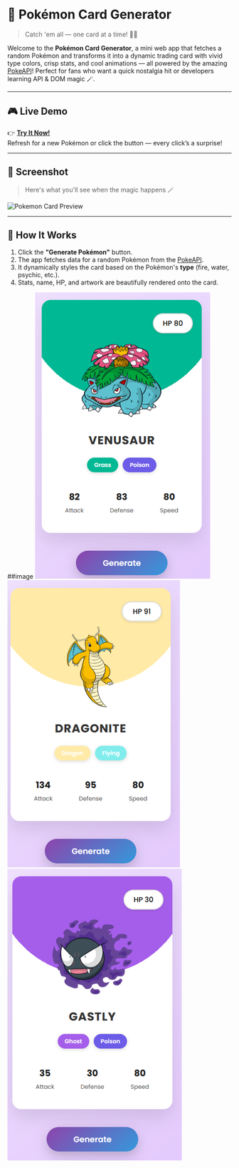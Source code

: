 # 🔮 Pokémon Card Generator

> Catch 'em all — one card at a time! 🎴✨

Welcome to the **Pokémon Card Generator**, a mini web app that fetches a random Pokémon and transforms it into a dynamic trading card with vivid type colors, crisp stats, and cool animations — all powered by the amazing [PokeAPI](https://pokeapi.co/)! Perfect for fans who want a quick nostalgia hit or developers learning API & DOM magic 🪄.

---

## 🎮 Live Demo

👉 [**Try It Now!**](https://mai12122.github.io/pokemon)  
Refresh for a new Pokémon or click the button — every click’s a surprise!

---

## 📸 Screenshot

> Here's what you'll see when the magic happens 🪄

![Pokemon Card Preview](https://raw.githubusercontent.com/mai12122/pokemon/main/preview.png)

---

## 🔧 How It Works

1. Click the **"Generate Pokémon"** button.
2. The app fetches data for a random Pokémon from the [PokeAPI](https://pokeapi.co/).
3. It dynamically styles the card based on the Pokémon's **type** (fire, water, psychic, etc.).
4. Stats, name, HP, and artwork are beautifully rendered onto the card.

##image
![alt text](image.png)
![alt text](image-1.png)
![alt text](image-2.png)